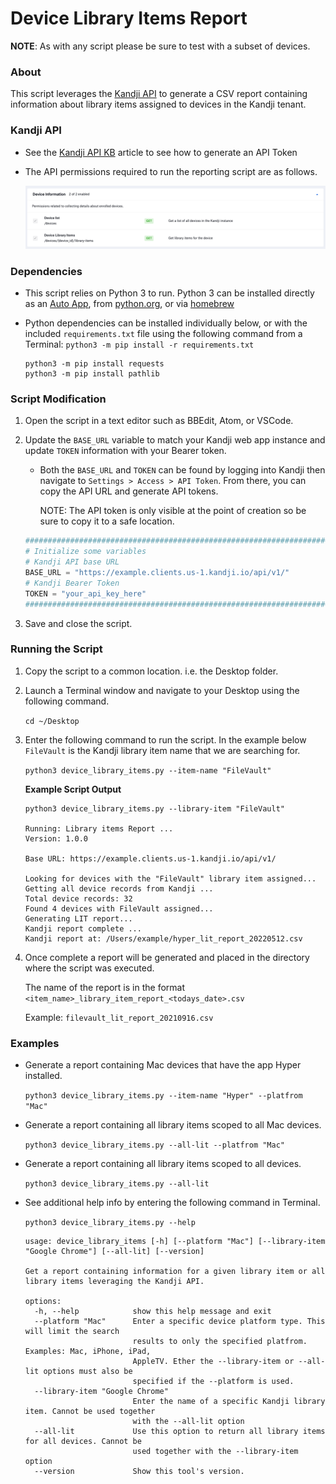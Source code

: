 # Device Library Items Report

**NOTE**: As with any script please be sure to test with a subset of devices.

### About

This script leverages the [Kandji API](https://api.kandji.io/#intro) to generate a CSV report containing information about library items assigned to devices in the Kandji tenant.


### Kandji API

- See the [Kandji API KB](https://support.kandji.io/api) article to see how to generate an API Token
- The API permissions required to run the reporting script are as follows.

    <img src="images/api_permissions.png" alt="drawing" width="1024"/>



### Dependencies

- This script relies on Python 3 to run. Python 3 can be installed directly as an [Auto App](https://updates.kandji.io/auto-app-python-3-214020), from [python.org](https://www.python.org/downloads/), or via [homebrew](https://brew.sh)

- Python dependencies can be installed individually below, or with the included `requirements.txt` file using the following command from a Terminal: `python3 -m pip install -r requirements.txt`

    ```
    python3 -m pip install requests
    python3 -m pip install pathlib
    ```

### Script Modification

1. Open the script in a text editor such as BBEdit, Atom, or VSCode.
1. Update the `BASE_URL` variable to match your Kandji web app instance and update `TOKEN` information with your Bearer token.

    - Both the `BASE_URL` and `TOKEN` can be found by logging into Kandji then navigate to `Settings > Access > API Token`. From there, you can copy the API URL and generate API tokens.

        NOTE: The API token is only visible at the point of creation so be sure to copy it to a safe location.

    ```python
    ########################################################################################
    # Initialize some variables
    # Kandji API base URL
    BASE_URL = "https://example.clients.us-1.kandji.io/api/v1/"
    # Kandji Bearer Token
    TOKEN = "your_api_key_here"
    ########################################################################################
    ```

1. Save and close the script.

### Running the Script

1. Copy the script to a common location. i.e. the Desktop folder.
1. Launch a Terminal window and navigate to your Desktop using the following command.

    `cd ~/Desktop`

1. Enter the following command to run the script. In the example below `FileVault` is the Kandji library item name that we are searching for.

    `python3 device_library_items.py --item-name "FileVault"`

    **Example Script Output**

    ```
    python3 device_library_items.py --library-item "FileVault"

    Running: Library items Report ...
    Version: 1.0.0

    Base URL: https://example.clients.us-1.kandji.io/api/v1/

    Looking for devices with the "FileVault" library item assigned...
    Getting all device records from Kandji ...
    Total device records: 32
    Found 4 devices with FileVault assigned...
    Generating LIT report...
    Kandji report complete ...
    Kandji report at: /Users/example/hyper_lit_report_20220512.csv
    ```

1. Once complete a report will be generated and placed in the directory where the script was executed.

    The name of the report is in the format `<item_name>_library_item_report_<todays_date>.csv`

    Example: `filevault_lit_report_20210916.csv`


### Examples

- Generate a report containing Mac devices that have the app Hyper installed.

    `python3 device_library_items.py --item-name "Hyper" --platfrom "Mac"`

- Generate a report containing all library items scoped to all Mac devices.

    `python3 device_library_items.py --all-lit --platfrom "Mac"`

- Generate a report containing all library items scoped to all devices.

    `python3 device_library_items.py --all-lit`

- See additional help info by entering the following command in Terminal.

    `python3 device_library_items.py --help`

    ```
    usage: device_library_items [-h] [--platform "Mac"] [--library-item "Google Chrome"] [--all-lit] [--version]

    Get a report containing information for a given library item or all library items leveraging the Kandji API.

    options:
      -h, --help            show this help message and exit
      --platform "Mac"      Enter a specific device platform type. This will limit the search
                            results to only the specified platfrom. Examples: Mac, iPhone, iPad,
                            AppleTV. Ether the --library-item or --all-lit options must also be
                            specified if the --platform is used.
      --library-item "Google Chrome"
                            Enter the name of a specific Kandji library item. Cannot be used together
                            with the --all-lit option
      --all-lit             Use this option to return all library items for all devices. Cannot be
                            used together with the --library-item option
      --version             Show this tool's version.
    ```
